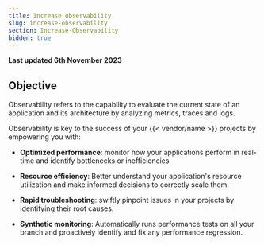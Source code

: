 ```yaml
---
title: Increase observability
slug: increase-observability
section: Increase-Observability
hidden: true
---
```


**Last updated 6th November 2023**



## Objective  

Observability refers to the capability to evaluate the current state of an application and its architecture by analyzing metrics, traces and logs.

Observability is key to the success of your {{< vendor/name >}} projects by empowering you with:

- **Optimized performance**: monitor how your applications perform in real-time and identify bottlenecks or inefficiencies


- **Resource efficiency**: Better understand your application's resource utilization and make informed decisions to correctly scale them.


- **Rapid troubleshooting**: swiftly pinpoint issues in your projects by identifying their root causes.


- **Synthetic monitoring**: Automatically runs performance tests on all your branch and proactively identify and fix any performance regression.

